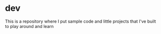 dev
===
This is a repository where I put sample code and little projects that I've built to play around and learn